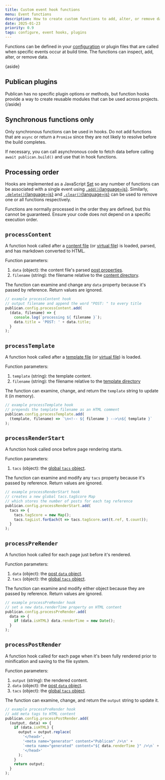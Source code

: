 ```yaml
---
title: Custom event hook functions
menu: Event functions
description: How to create custom functions to add, alter, or remove data when specific build events occur.
date: 2025-01-23
priority: 0.9
tags: configure, event hooks, plugins
---
```


Functions can be defined in your [configuration](--ROOT--docs/setup/configuration/) or plugin files that are called when specific events occur at build time. The functions can inspect, add, alter, or remove data.

{aside}
## Publican plugins

Publican has no specific plugin options or methods, but function hooks provide a way to create reusable modules that can be used across projects.
{/aside}


## Synchronous functions only

Only synchronous functions can be used in hooks. Do not add functions that are `async` or return a `Promise` since they are not likely to resolve before the build completes.

If necessary, you can call asynchronous code to fetch data before calling `await publican.build()` and use that in hook functions.


## Processing order

Hooks are implemented as a JavaScript [Set](https://developer.mozilla.org/docs/Web/JavaScript/Reference/Global_Objects/Set) so any number of functions can be associated with a single event using [`.add()`{language=js}](https://developer.mozilla.org/docs/Web/JavaScript/Reference/Global_Objects/Set/add). Similarly, [`.delete()`{language=js}](https://developer.mozilla.org/docs/Web/JavaScript/Reference/Global_Objects/Set/delete) and [`.clear()`{language=js}](https://developer.mozilla.org/docs/Web/JavaScript/Reference/Global_Objects/Set/clear) can be used to remove one or all functions respectively.

Functions are normally processed in the order they are defined, but this cannot be guaranteed. Ensure your code does not depend on a specific execution order.


## `processContent`

A function hook called after a [content file](--ROOT--docs/setup/content/) (or [virtual file](--ROOT--docs/setup/content/#virtual-content-files)) is loaded, parsed, and has markdown converted to HTML.

Function parameters:

1. `data` (object): the content file's parsed [post properties](--ROOT--docs/reference/content-properties/#core-post-properties).
1. `filename` (string): the filename relative to the [content directory](--ROOT--docs/setup/content/#content-file-location).

The function can examine and change any `data` property because it's passed by reference. Return values are ignored.

```js
// example processContent hook
// output filename and append the word "POST: " to every title
publican.config.processContent.add(
  (data, filename) => {
    console.log(`processing ${ filename }`);
    data.title = 'POST: ' + data.title;
  }
);
```


## `processTemplate`

A function hook called after a [template file](--ROOT--docs/setup/templates/) (or [virtual file](--ROOT--docs/setup/templates/#virtual-template-files)) is loaded.

Function parameters:

1. `template` (string): the template content.
1. `filename` (string): the filename relative to the [template directory](--ROOT--docs/setup/templates/#template-file-location)

The function can examine, change, and return the `template` string to update it (in memory).

```js
// example processTemplate hook
// prepends the template filename as an HTML comment
publican.config.processTemplate.add(
  (template, filename) => `\n<!-- ${ filename } -->\n${ template }`
);
```


## `processRenderStart`

A function hook called once before page rendering starts.

Function parameters:

1. `tacs` (object): the [global `tacs` object](--ROOT--docs/reference/global-properties/).

The function can examine and modify any `tacs` property because it's passed by reference. Return values are ignored.

```js
// example processRenderStart hook
// creates a new global tacs.tagScore Map
// which stores the number of posts for each tag reference
publican.config.processRenderStart.add(
  tacs => {
    tacs.tagScore = new Map();
    tacs.tagList.forEach(t => tacs.tagScore.set(t.ref, t.count));
  }
);
```


## `processPreRender`

A function hook called for each page just before it's rendered.

Function parameters:

1. `data` (object): the [post `data` object](--ROOT--docs/reference/content-properties/#core-post-properties).
1. `tacs` (object): the [global `tacs` object](--ROOT--docs/reference/global-properties/).

The function can examine and modify either object because they are passed by reference. Return values are ignored.

```js
// example processPreRender hook
// set a new data.renderTime property on HTML content
publican.config.processPreRender.add(
  data => {
    if (data.isHTML) data.renderTime = new Date();
  }
);
```


## `processPostRender`

A function hook called for each page when it's been fully rendered prior to minification and saving to the file system.

Function parameters:

1. `output` (string): the rendered content.
1. `data` (object): the [post `data` object](--ROOT--docs/reference/content-properties/#core-post-properties).
1. `tacs` (object): the [global `tacs` object](--ROOT--docs/reference/global-properties/).

The function can examine, change, and return the `output` string to update it.

```js
// example processPreRender hook
// add meta tags to HTML content
publican.config.processPostRender.add(
  (output, data) => {
    if (data.isHTML) {
      output = output.replace(
        '</head>',
        '<meta name="generator" content="Publican" />\n' +
        `<meta name="generated" content="${ data.renderTime }" />\n` +
        '</head>'
      );
    }
    return output;
  }
);
```
